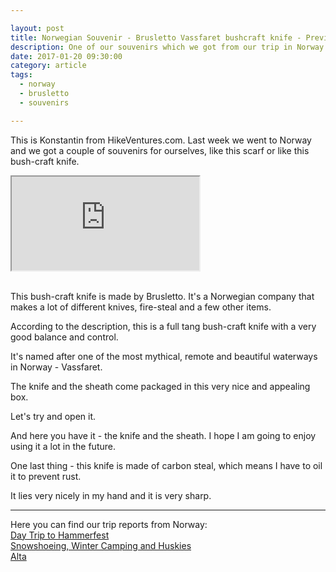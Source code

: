 ```yaml
---

layout: post
title: Norwegian Souvenir - Brusletto Vassfaret bushcraft knife - Preview
description: One of our souvenirs which we got from our trip in Norway. The Brusletto Vassfaret bushcraft knife
date: 2017-01-20 09:30:00
category: article
tags:
  - norway
  - brusletto
  - souvenirs

---
```


This is Konstantin from HikeVentures.com. Last week we went to Norway and we got a couple of souvenirs for ourselves, like this scarf or like this bush-craft knife.

<div class="embed-responsive embed-responsive-16by9">
  <iframe class="embed-responsive-item" src="https://www.youtube.com/embed/BR-ZcrNsT1k"></iframe>
</div>
<br>
<!--more-->

This bush-craft knife is made by Brusletto. It's a Norwegian company that makes a lot of different knives, fire-steal and a few other items.

According to the description, this is a full tang bush-craft knife with a very good balance and control.

It's named after one of the most mythical, remote and beautiful waterways in Norway - Vassfaret.

The knife and the sheath come packaged in this very nice and appealing box.

Let's try and open it.

And here you have it - the knife and the sheath. I hope I am going to enjoy using it a lot in the future.

One last thing - this knife is made of carbon steal, which means I have to oil it to prevent rust.

It lies very nicely in my hand and it is very sharp.

---

Here you can find our trip reports from Norway:   
[Day Trip to Hammerfest](http://www.hikeventures.com/hammerfest-daytrip/)   
[Snowshoeing, Winter Camping and Huskies](http://www.hikeventures.com/winter-camping-alta/)   
[Alta](http://www.hikeventures.com/komsa-alta/)  

<br>
<script src="//z-na.amazon-adsystem.com/widgets/onejs?MarketPlace=US&adInstanceId=cc781bfd-577f-4efb-9da6-75cb9fc7d1c2"></script> 
